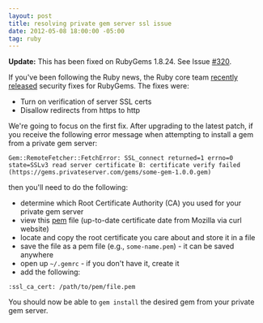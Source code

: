 ```yaml
---
layout: post
title: resolving private gem server ssl issue
date: 2012-05-08 18:00:00 -05:00
tag: ruby
---
```


__Update:__ This has been fixed on RubyGems 1.8.24.  See Issue [#320](https://github.com/rubygems/rubygems/issues/320).

If you've been following the Ruby news, the Ruby core team [recently](http://www.ruby-lang.org/en/news/2012/04/20/ruby-1-9-3-p194-is-released/) [released](http://www.ruby-lang.org/en/news/2012/04/21/ruby-1-9-2-p320-is-released/) security fixes for RubyGems.  The fixes were:

* Turn on verification of server SSL certs
* Disallow redirects from https to http

We're going to focus on the first fix.  After upgrading to the latest patch, if you receive the following error message when attempting to install a gem from a private gem server:

````
Gem::RemoteFetcher::FetchError: SSL_connect returned=1 errno=0 state=SSLv3 read server certificate B: certificate verify failed (https://gems.privateserver.com/gems/some-gem-1.0.0.gem)
````

then you'll need to do the following:

* determine which Root Certificate Authority (CA) you used for your private gem server
* view this [pem](http://curl.haxx.se/ca/cacert.pem) file (up-to-date certificate date from Mozilla via curl website)
* locate and copy the root certificate you care about and store it in a file
* save the file as a pem file (e.g., `some-name.pem`) - it can be saved anywhere
* open up `~/.gemrc` - if you don't have it, create it
* add the following:

`:ssl_ca_cert: /path/to/pem/file.pem`

You should now be able to `gem install` the desired gem from your private gem server.
